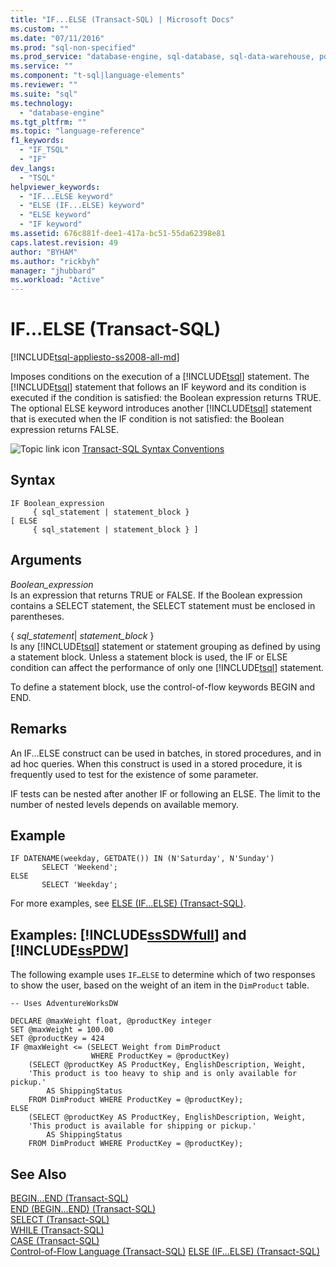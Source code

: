 ```yaml
---
title: "IF...ELSE (Transact-SQL) | Microsoft Docs"
ms.custom: ""
ms.date: "07/11/2016"
ms.prod: "sql-non-specified"
ms.prod_service: "database-engine, sql-database, sql-data-warehouse, pdw"
ms.service: ""
ms.component: "t-sql|language-elements"
ms.reviewer: ""
ms.suite: "sql"
ms.technology: 
  - "database-engine"
ms.tgt_pltfrm: ""
ms.topic: "language-reference"
f1_keywords: 
  - "IF_TSQL"
  - "IF"
dev_langs: 
  - "TSQL"
helpviewer_keywords: 
  - "IF...ELSE keyword"
  - "ELSE (IF...ELSE) keyword"
  - "ELSE keyword"
  - "IF keyword"
ms.assetid: 676c881f-dee1-417a-bc51-55da62398e81
caps.latest.revision: 49
author: "BYHAM"
ms.author: "rickbyh"
manager: "jhubbard"
ms.workload: "Active"
---
```

# IF...ELSE (Transact-SQL)
[!INCLUDE[tsql-appliesto-ss2008-all-md](../../includes/tsql-appliesto-ss2008-all-md.md)]

  Imposes conditions on the execution of a [!INCLUDE[tsql](../../includes/tsql-md.md)] statement. The [!INCLUDE[tsql](../../includes/tsql-md.md)] statement that follows an IF keyword and its condition is executed if the condition is satisfied: the Boolean expression returns TRUE. The optional ELSE keyword introduces another [!INCLUDE[tsql](../../includes/tsql-md.md)] statement that is executed when the IF condition is not satisfied: the Boolean expression returns FALSE.  
  
 ![Topic link icon](../../database-engine/configure-windows/media/topic-link.gif "Topic link icon") [Transact-SQL Syntax Conventions](../../t-sql/language-elements/transact-sql-syntax-conventions-transact-sql.md)  
  
## Syntax  
  
```  
IF Boolean_expression   
     { sql_statement | statement_block }   
[ ELSE   
     { sql_statement | statement_block } ]   
```  
  
## Arguments  
 *Boolean_expression*  
 Is an expression that returns TRUE or FALSE. If the Boolean expression contains a SELECT statement, the SELECT statement must be enclosed in parentheses.  
  
 { *sql_statement*| *statement_block* }  
 Is any [!INCLUDE[tsql](../../includes/tsql-md.md)] statement or statement grouping as defined by using a statement block. Unless a statement block is used, the IF or ELSE condition can affect the performance of only one [!INCLUDE[tsql](../../includes/tsql-md.md)] statement.  
  
 To define a statement block, use the control-of-flow keywords BEGIN and END.  
  
## Remarks  
 An IF...ELSE construct can be used in batches, in stored procedures, and in ad hoc queries. When this construct is used in a stored procedure, it is frequently used to test for the existence of some parameter.  
  
 IF tests can be nested after another IF or following an ELSE. The limit to the number of nested levels depends on available memory.  
  
## Example  
  
```  
IF DATENAME(weekday, GETDATE()) IN (N'Saturday', N'Sunday')
       SELECT 'Weekend';
ELSE 
       SELECT 'Weekday';
```  
  
 For more examples, see [ELSE &#40;IF...ELSE&#41; &#40;Transact-SQL&#41;](../../t-sql/language-elements/else-if-else-transact-sql.md).  
  
## Examples: [!INCLUDE[ssSDWfull](../../includes/sssdwfull-md.md)] and [!INCLUDE[ssPDW](../../includes/sspdw-md.md)]  
 The following example uses `IF…ELSE` to determine which of two responses to show the user, based on the weight of an item in the `DimProduct` table.  
  
```  
-- Uses AdventureWorksDW  
  
DECLARE @maxWeight float, @productKey integer  
SET @maxWeight = 100.00  
SET @productKey = 424  
IF @maxWeight <= (SELECT Weight from DimProduct 
                  WHERE ProductKey = @productKey)   
    (SELECT @productKey AS ProductKey, EnglishDescription, Weight, 
    'This product is too heavy to ship and is only available for pickup.' 
        AS ShippingStatus
    FROM DimProduct WHERE ProductKey = @productKey);  
ELSE  
    (SELECT @productKey AS ProductKey, EnglishDescription, Weight, 
    'This product is available for shipping or pickup.' 
        AS ShippingStatus
    FROM DimProduct WHERE ProductKey = @productKey);  
```  
  
## See Also  
 [BEGIN...END &#40;Transact-SQL&#41;](../../t-sql/language-elements/begin-end-transact-sql.md)   
 [END &#40;BEGIN...END&#41; &#40;Transact-SQL&#41;](../../t-sql/language-elements/end-begin-end-transact-sql.md)   
 [SELECT &#40;Transact-SQL&#41;](../../t-sql/queries/select-transact-sql.md)   
 [WHILE &#40;Transact-SQL&#41;](../../t-sql/language-elements/while-transact-sql.md)   
 [CASE &#40;Transact-SQL&#41;](../../t-sql/language-elements/case-transact-sql.md)   
 [Control-of-Flow Language &#40;Transact-SQL&#41;](~/t-sql/language-elements/control-of-flow.md)
 [ELSE &#40;IF...ELSE&#41; &#40;Transact-SQL&#41;](../../t-sql/language-elements/else-if-else-transact-sql.md) 
  
  



